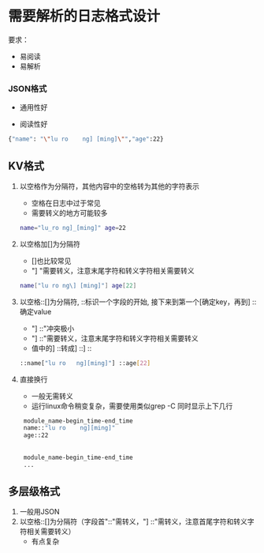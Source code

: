 # 需要解析的日志格式设计

要求：
- 易阅读
- 易解析

### JSON格式

- 通用性好

- 阅读性好

```bash
{"name": "\"lu ro    ng] [ming]\"","age":22}
```

## KV格式
1. 以空格作为分隔符，其他内容中的空格转为其他的字符表示 
    - 空格在日志中过于常见
    - 需要转义的地方可能较多
    ```bash
    name="lu_ro ng]_[ming]" age=22
    ```

2. 以空格加[]为分隔符
   - []也比较常见
   - "] "需要转义，注意末尾字符和转义字符相关需要转义
   ```bash
   name["lu ro ng\] [ming]"] age[22]
   ```
3. 以空格::[]为分隔符,  ::标识一个字段的开始, 接下来到第一个[确定key，再到] ::确定value
    - "] ::"冲突极小
    - "] ::"需要转义，注意末尾字符和转义字符相关需要转义
    - 值中的] ::转成] ::] ::
   ```bash
   ::name["lu ro   ng][ming]"] ::age[22]
   ```
4. 直接换行
   - 一般无需转义
   - 运行linux命令稍变复杂，需要使用类似grep -C 同时显示上下几行
   ```bash
    module_name-begin_time-end_time
    name::"lu ro    ng][ming]"
    age::22
    
    
    module_name-begin_time-end_time
    ...
    ```

## 多层级格式
1. 一般用JSON
2. 以空格::[]为分隔符（字段首"::"需转义，"] ::"需转义，注意首尾字符和转义字符相关需要转义）
    - 有点复杂